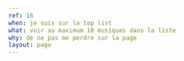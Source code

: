 ```yaml
---
ref: 16
when: je suis sur la top list
what: voir au maximum 10 musiques dans la liste
why: de ne pas me perdre sur la page
layout: page
---
```

